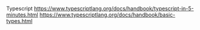 Typescript
https://www.typescriptlang.org/docs/handbook/typescript-in-5-minutes.html
https://www.typescriptlang.org/docs/handbook/basic-types.html
